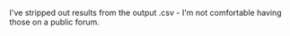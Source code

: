 I've stripped out results from the output .csv - I'm not comfortable having those on a public forum.

